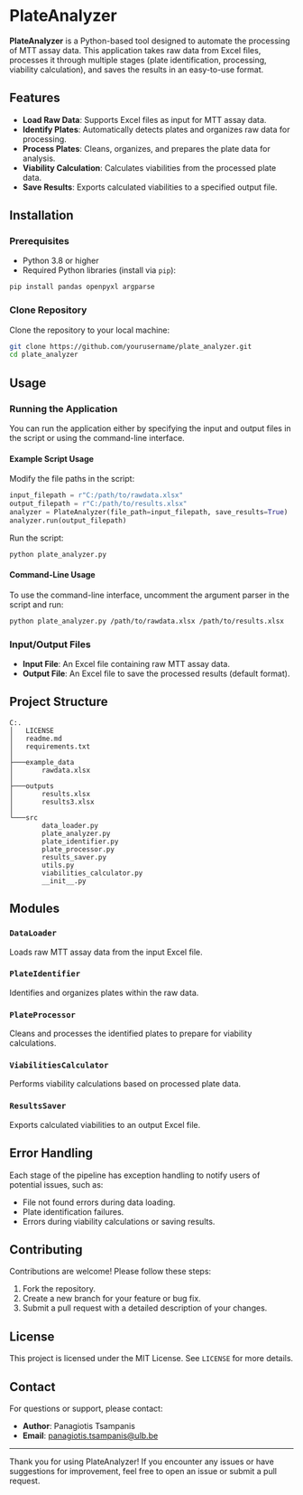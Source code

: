 # PlateAnalyzer

**PlateAnalyzer** is a Python-based tool designed to automate the processing of MTT assay data. This application takes raw data from Excel files, processes it through multiple stages (plate identification, processing, viability calculation), and saves the results in an easy-to-use format.

## Features
- **Load Raw Data**: Supports Excel files as input for MTT assay data.
- **Identify Plates**: Automatically detects plates and organizes raw data for processing.
- **Process Plates**: Cleans, organizes, and prepares the plate data for analysis.
- **Viability Calculation**: Calculates viabilities from the processed plate data.
- **Save Results**: Exports calculated viabilities to a specified output file.

## Installation
### Prerequisites
- Python 3.8 or higher
- Required Python libraries (install via `pip`):

```bash
pip install pandas openpyxl argparse
```

### Clone Repository
Clone the repository to your local machine:

```bash
git clone https://github.com/yourusername/plate_analyzer.git
cd plate_analyzer
```

## Usage
### Running the Application
You can run the application either by specifying the input and output files in the script or using the command-line interface.

#### Example Script Usage
Modify the file paths in the script:

```python
input_filepath = r"C:/path/to/rawdata.xlsx"
output_filepath = r"C:/path/to/results.xlsx"
analyzer = PlateAnalyzer(file_path=input_filepath, save_results=True)
analyzer.run(output_filepath)
```

Run the script:

```bash
python plate_analyzer.py
```

#### Command-Line Usage
To use the command-line interface, uncomment the argument parser in the script and run:

```bash
python plate_analyzer.py /path/to/rawdata.xlsx /path/to/results.xlsx
```

### Input/Output Files
- **Input File**: An Excel file containing raw MTT assay data.
- **Output File**: An Excel file to save the processed results (default format).

## Project Structure
```
C:.
│   LICENSE
│   readme.md
│   requirements.txt
│
├───example_data
│       rawdata.xlsx
│
├───outputs
│       results.xlsx
│       results3.xlsx
│
└───src
        data_loader.py
        plate_analyzer.py
        plate_identifier.py
        plate_processor.py
        results_saver.py
        utils.py
        viabilities_calculator.py
        __init__.py
```

## Modules
### `DataLoader`
Loads raw MTT assay data from the input Excel file.

### `PlateIdentifier`
Identifies and organizes plates within the raw data.

### `PlateProcessor`
Cleans and processes the identified plates to prepare for viability calculations.

### `ViabilitiesCalculator`
Performs viability calculations based on processed plate data.

### `ResultsSaver`
Exports calculated viabilities to an output Excel file.

## Error Handling
Each stage of the pipeline has exception handling to notify users of potential issues, such as:
- File not found errors during data loading.
- Plate identification failures.
- Errors during viability calculations or saving results.

## Contributing
Contributions are welcome! Please follow these steps:
1. Fork the repository.
2. Create a new branch for your feature or bug fix.
3. Submit a pull request with a detailed description of your changes.

## License
This project is licensed under the MIT License. See `LICENSE` for more details.

## Contact
For questions or support, please contact:
- **Author**: Panagiotis Tsampanis
- **Email**: panagiotis.tsampanis@ulb.be

---
Thank you for using PlateAnalyzer! If you encounter any issues or have suggestions for improvement, feel free to open an issue or submit a pull request.

